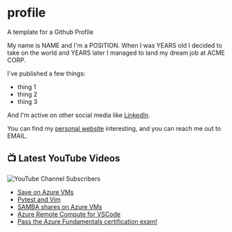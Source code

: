 # profile
A template for a Github Profile

My name is NAME and I'm a POSITION. When I was YEARS old I decided to take on the world and YEARS later I managed to land my dream job at ACME CORP.

I've published a few things:

* thing 1
* thing 2
* thing 3

And I'm active on other social media like [LinkedIn](https://www.linkedin.com/in/NICKNAME).

You can find my [personal website](https://example.com) interesting, and you can reach me out to EMAIL.


## 📺 Latest YouTube Videos

![YouTube Channel Subscribers](https://img.shields.io/youtube/channel/subscribers/UCt56bfntHoZFI60G5NIiTww?label=YouTube%20Subscribers&style=social)

<!-- YOUTUBE-VIDEOS-LIST:START -->
- [Save on Azure VMs](https://www.youtube.com/watch?v=rAWAqpIky80)
- [Pytest and Vim](https://www.youtube.com/watch?v=a31CJSIEfBw)
- [SAMBA shares on Azure VMs](https://www.youtube.com/watch?v=uJrevcu2KcE)
- [Azure Remote Compute for VSCode](https://www.youtube.com/watch?v=Fa_ubqmJcMw)
- [Pass the Azure Fundamentals certification exam!](https://www.youtube.com/watch?v=6F3El6zuUm0)
<!-- YOUTUBE-VIDEOS-LIST:END -->
